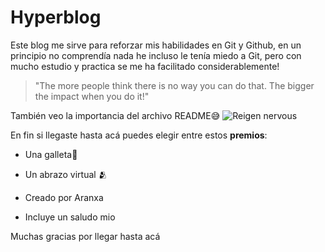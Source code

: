 # Hyperblog
Este blog me sirve para reforzar mis habilidades en Git y Github, en un principio no comprendía nada he incluso le tenía miedo a Git, pero con mucho estudio y practica se me ha facilitado considerablemente! 

> "The more people think there is no way you can do that. The bigger the impact when you do it!"

También veo la importancia del archivo README😅
![Reigen nervous](https://images-wixmp-ed30a86b8c4ca887773594c2.wixmp.com/f/33efae76-1383-4d52-b21a-19421ca1b64f/ddvzy76-857cacc4-c861-4026-aea2-7eeb464cbdce.png?token=eyJ0eXAiOiJKV1QiLCJhbGciOiJIUzI1NiJ9.eyJzdWIiOiJ1cm46YXBwOjdlMGQxODg5ODIyNjQzNzNhNWYwZDQxNWVhMGQyNmUwIiwiaXNzIjoidXJuOmFwcDo3ZTBkMTg4OTgyMjY0MzczYTVmMGQ0MTVlYTBkMjZlMCIsIm9iaiI6W1t7InBhdGgiOiJcL2ZcLzMzZWZhZTc2LTEzODMtNGQ1Mi1iMjFhLTE5NDIxY2ExYjY0ZlwvZGR2enk3Ni04NTdjYWNjNC1jODYxLTQwMjYtYWVhMi03ZWViNDY0Y2JkY2UucG5nIn1dXSwiYXVkIjpbInVybjpzZXJ2aWNlOmZpbGUuZG93bmxvYWQiXX0.HJEkhUZXKaWOAdwtyO_TzevZ11tejJmeh1RpB4jb0uA "Reigen nervous")

En fin si llegaste hasta acá puedes elegir entre estos **premios**:
- Una galleta🍪
- Un abrazo virtual 🫂
- Creado por Aranxa 

- Incluye un saludo mio

Muchas gracias por llegar hasta acá
